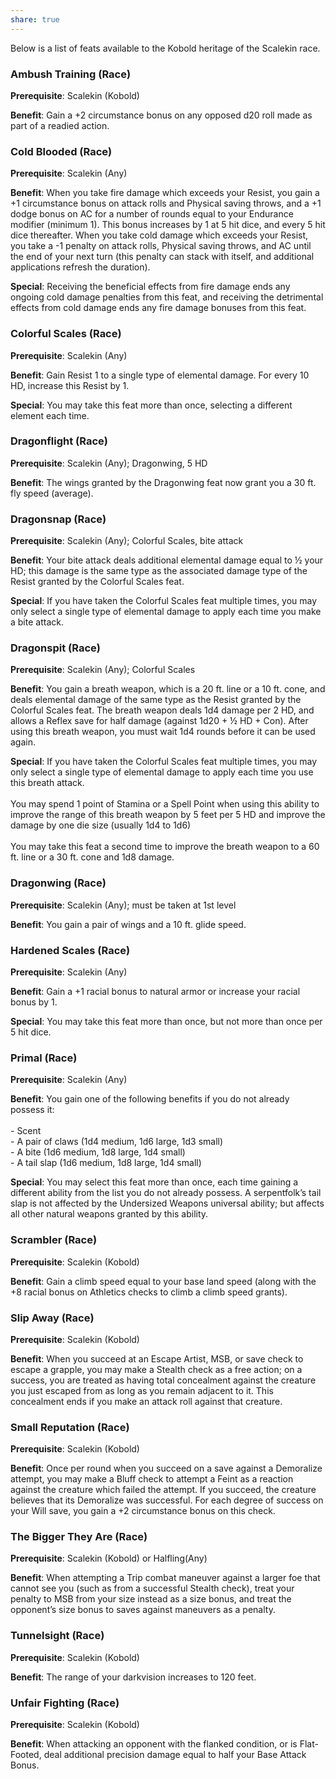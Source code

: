 ```yaml
---
share: true
---
```

Below is a list of feats available to the Kobold heritage of the Scalekin race.

<h3><span><p dir="auto">Ambush Training (Race)</p></span></h3><p><span><p dir="auto"><b>Prerequisite</b>:    Scalekin (Kobold)<br></p></span></p><p><span><p dir="auto"><b>Benefit</b>:    Gain a +2 circumstance bonus on any opposed d20 roll made as part of a readied action.<br></p></span></p><h3><span><p dir="auto">Cold Blooded (Race)</p></span></h3><p><span><p dir="auto"><b>Prerequisite</b>:    Scalekin (Any)<br></p></span></p><p><span><p dir="auto"><b>Benefit</b>:    When you take fire damage which exceeds your Resist, you gain a +1 circumstance bonus on attack rolls and Physical saving throws, and a +1 dodge bonus on AC for a number of rounds equal to your Endurance modifier (minimum 1). This bonus increases by 1 at 5 hit dice, and every 5 hit dice thereafter. When you take cold damage which exceeds your Resist, you take a -1 penalty on attack rolls, Physical saving throws, and AC until the end of your next turn (this penalty can stack with itself, and additional applications refresh the duration).<br></p></span></p><p><span><p dir="auto"><b>Special</b>:    Receiving the beneficial effects from fire damage ends any ongoing cold damage penalties from this feat, and receiving the detrimental effects from cold damage ends any fire damage bonuses from this feat.<br></p></span></p><h3><span><p dir="auto">Colorful Scales (Race)</p></span></h3><p><span><p dir="auto"><b>Prerequisite</b>:    Scalekin (Any)<br></p></span></p><p><span><p dir="auto"><b>Benefit</b>:    Gain Resist 1 to a single type of elemental damage. For every 10 HD, increase this Resist by 1.<br></p></span></p><p><span><p dir="auto"><b>Special</b>:    You may take this feat more than once, selecting a different element each time.<br></p></span></p><h3><span><p dir="auto">Dragonflight (Race)</p></span></h3><p><span><p dir="auto"><b>Prerequisite</b>:    Scalekin (Any); Dragonwing, 5 HD<br></p></span></p><p><span><p dir="auto"><b>Benefit</b>:    The wings granted by the Dragonwing feat now grant you a 30 ft. fly speed (average).<br></p></span></p><h3><span><p dir="auto">Dragonsnap (Race)</p></span></h3><p><span><p dir="auto"><b>Prerequisite</b>:    Scalekin (Any); Colorful Scales, bite attack<br></p></span></p><p><span><p dir="auto"><b>Benefit</b>:    Your bite attack deals additional elemental damage equal to ½ your HD; this damage is the same type as the associated damage type of the Resist granted by the Colorful Scales feat.<br></p></span></p><p><span><p dir="auto"><b>Special</b>:    If you have taken the Colorful Scales feat multiple times, you may only select a single type of elemental damage to apply each time you make a bite attack.<br></p></span></p><h3><span><p dir="auto">Dragonspit (Race)</p></span></h3><p><span><p dir="auto"><b>Prerequisite</b>:    Scalekin (Any); Colorful Scales<br></p></span></p><p><span><p dir="auto"><b>Benefit</b>:    You gain a breath weapon, which is a 20 ft. line or a 10 ft. cone, and deals elemental damage of the same type as the Resist granted by the Colorful Scales feat. The breath weapon deals 1d4 damage per 2 HD, and allows a Reflex save for half damage (against 1d20 + ½ HD + Con). After using this breath weapon, you must wait 1d4 rounds before it can be used again.<br></p></span></p><p><span><p dir="auto"><b>Special</b>:    If you have taken the Colorful Scales feat multiple times, you may only select a single type of elemental damage to apply each time you use this breath attack.<br><br>You may spend 1 point of Stamina or a Spell Point when using this ability to improve the range of this breath weapon by 5 feet per 5 HD and improve the damage by one die size (usually 1d4 to 1d6)<br><br> You may take this feat a second time to improve the breath weapon to a 60 ft. line or a 30 ft. cone and 1d8 damage.<br></p></span></p><h3><span><p dir="auto">Dragonwing (Race)</p></span></h3><p><span><p dir="auto"><b>Prerequisite</b>:    Scalekin (Any); must be taken at 1st level<br></p></span></p><p><span><p dir="auto"><b>Benefit</b>:    You gain a pair of wings and a 10 ft. glide speed.<br></p></span></p><h3><span><p dir="auto">Hardened Scales (Race)</p></span></h3><p><span><p dir="auto"><b>Prerequisite</b>:    Scalekin (Any)<br></p></span></p><p><span><p dir="auto"><b>Benefit</b>:    Gain a +1 racial bonus to natural armor or increase your racial bonus by 1.<br></p></span></p><p><span><p dir="auto"><b>Special</b>:    You may take this feat more than once, but not more than once per 5 hit dice.<br></p></span></p><h3><span><p dir="auto">Primal (Race)</p></span></h3><p><span><p dir="auto"><b>Prerequisite</b>:    Scalekin (Any)<br></p></span></p><p><span><p dir="auto"><b>Benefit</b>:    You gain one of the following benefits if you do not already possess it:<br><br>- Scent<br>- A pair of claws (1d4 medium, 1d6 large, 1d3 small)<br>- A bite (1d6 medium, 1d8 large, 1d4 small)<br>- A tail slap (1d6 medium, 1d8 large, 1d4 small)<br></p></span></p><p><span><p dir="auto"><b>Special</b>:    You may select this feat more than once, each time gaining a different ability from the list you do not already possess. A serpentfolk’s tail slap is not affected by the Undersized Weapons universal ability; but affects all other natural weapons granted by this ability.<br></p></span></p><h3><span><p dir="auto">Scrambler (Race)</p></span></h3><p><span><p dir="auto"><b>Prerequisite</b>:    Scalekin (Kobold)<br></p></span></p><p><span><p dir="auto"><b>Benefit</b>:    Gain a climb speed equal to your base land speed (along with the +8 racial bonus on Athletics checks to climb a climb speed grants).<br></p></span></p><h3><span><p dir="auto">Slip Away (Race)</p></span></h3><p><span><p dir="auto"><b>Prerequisite</b>:    Scalekin (Kobold)<br></p></span></p><p><span><p dir="auto"><b>Benefit</b>:    When you succeed at an Escape Artist, MSB, or save check to escape a grapple, you may make a Stealth check as a free action; on a success, you are treated as having total concealment against the creature you just escaped from as long as you remain adjacent to it. This concealment ends if you make an attack roll against that creature.<br></p></span></p><h3><span><p dir="auto">Small Reputation (Race)</p></span></h3><p><span><p dir="auto"><b>Prerequisite</b>:    Scalekin (Kobold)<br></p></span></p><p><span><p dir="auto"><b>Benefit</b>:    Once per round when you succeed on a save against a Demoralize attempt, you may make a Bluff check to attempt a Feint as a reaction against the creature which failed the attempt. If you succeed, the creature believes that its Demoralize was successful. For each degree of success on your Will save, you gain a +2 circumstance bonus on this check.<br></p></span></p><h3><span><p dir="auto">The Bigger They Are (Race)</p></span></h3><p><span><p dir="auto"><b>Prerequisite</b>:    Scalekin (Kobold) or Halfling(Any)<br></p></span></p><p><span><p dir="auto"><b>Benefit</b>:    When attempting a Trip combat maneuver against a larger foe that cannot see you (such as from a successful Stealth check), treat your penalty to MSB from your size instead as a size bonus, and treat the opponent’s size bonus to saves against maneuvers as a penalty.<br></p></span></p><h3><span><p dir="auto">Tunnelsight (Race)</p></span></h3><p><span><p dir="auto"><b>Prerequisite</b>:    Scalekin (Kobold)<br></p></span></p><p><span><p dir="auto"><b>Benefit</b>:    The range of your darkvision increases to 120 feet.<br></p></span></p><h3><span><p dir="auto">Unfair Fighting (Race)</p></span></h3><p><span><p dir="auto"><b>Prerequisite</b>:    Scalekin (Kobold)<br></p></span></p><p><span><p dir="auto"><b>Benefit</b>:    When attacking an opponent with the flanked condition, or is Flat-Footed, deal additional precision damage equal to half your Base Attack Bonus.<br></p></span></p>